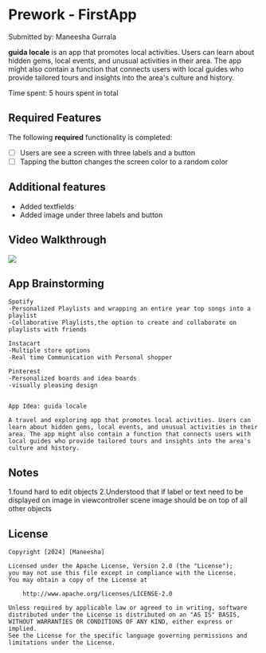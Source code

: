 # Prework - FirstApp

Submitted by: Maneesha Gurrala

**guida locale** is an app that promotes local activities. Users can
learn about hidden gems, local events, and unusual activities in their
area. The app might also contain a function that connects users with
local guides who provide tailored tours and insights into the area's
culture and history.

Time spent: 5 hours spent in total

## Required Features

The following **required** functionality is completed:

- [ ] Users are see a screen with three labels and a button
- [ ] Tapping the button changes the screen color to a random color

## Additional features
- Added textfields
- Added image under three labels and button
 
## Video Walkthrough

 <div>
    <a href="https://www.loom.com/share/d53c908f51d24716bc55ac8981a35e8f">
      <img style="max-width:300px;" src="https://cdn.loom.com/sessions/thumbnails/d53c908f51d24716bc55ac8981a35e8f-with-play.gif">
    </a>
    
  </div>

## App Brainstorming

    Spotify
    -Personalized Playlists and wrapping an entire year top songs into a playlist
    -Collaborative Playlists,the option to create and collaborate on playlists with friends

    Instacart
    -Multiple store options
    -Real time Communication with Personal shopper
       
    Pinterest
    -Personalized boards and idea boards
    -visually pleasing design


    App Idea: guida locale

    A travel and exploring app that promotes local activities. Users can
    learn about hidden gems, local events, and unusual activities in their
    area. The app might also contain a function that connects users with
    local guides who provide tailored tours and insights into the area's
    culture and history.


## Notes

1.found hard to edit objects
2.Understood that if label or text need to be displayed on image in viewcontroller scene image should be on top of all other objects

## License

    Copyright [2024] [Maneesha]

    Licensed under the Apache License, Version 2.0 (the "License");
    you may not use this file except in compliance with the License.
    You may obtain a copy of the License at

        http://www.apache.org/licenses/LICENSE-2.0

    Unless required by applicable law or agreed to in writing, software
    distributed under the License is distributed on an "AS IS" BASIS,
    WITHOUT WARRANTIES OR CONDITIONS OF ANY KIND, either express or implied.
    See the License for the specific language governing permissions and
    limitations under the License.

